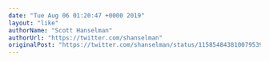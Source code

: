 ```yaml
---
date: "Tue Aug 06 01:20:47 +0000 2019"
layout: "like"
authorName: "Scott Hanselman"
authorUrl: "https://twitter.com/shanselman"
originalPost: "https://twitter.com/shanselman/status/1158548438100795392"
---
```

